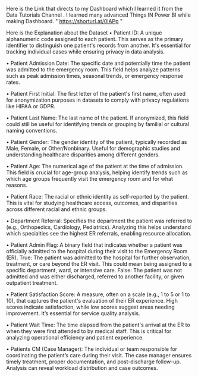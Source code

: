 Here is the Link that directs to my Dashboard which I learned it from the Data Tutorials Channel .
I learned many advanced Things IN Power BI while making Dashboard.
" https://shorturl.at/0lAPp "

Here is the Explanation about the Dataset
•	Patient ID:
A unique alphanumeric code assigned to each patient. This serves as the primary identifier to distinguish one patient's records from another. It's essential for tracking individual cases while ensuring privacy in data analysis.

•	Patient Admission Date:
The specific date and potentially time the patient was admitted to the emergency room. This field helps analyze patterns such as peak admission times, seasonal trends, or emergency response rates.

•	Patient First Initial:
The first letter of the patient's first name, often used for anonymization purposes in datasets to comply with privacy regulations like HIPAA or GDPR.

•	Patient Last Name:
The last name of the patient. If anonymized, this field could still be useful for identifying trends or grouping by familial or cultural naming conventions.

•	Patient Gender:
The gender identity of the patient, typically recorded as Male, Female, or Other/Nonbinary. Useful for demographic studies and understanding healthcare disparities among different genders.

•	Patient Age:
The numerical age of the patient at the time of admission. This field is crucial for age-group analysis, helping identify trends such as which age groups frequently visit the emergency room and for what reasons.

•	Patient Race:
The racial or ethnic identity as self-reported by the patient. This is vital for studying healthcare access, outcomes, and disparities across different racial and ethnic groups.

•	Department Referral:
Specifies the department the patient was referred to (e.g., Orthopedics, Cardiology, Pediatrics). Analyzing this helps understand which specialties see the highest ER referrals, enabling resource allocation.

•	Patient Admin Flag:
A binary field that indicates whether a patient was officially admitted to the hospital during their visit to the Emergency Room (ER).
True: The patient was admitted to the hospital for further observation, treatment, or care beyond the ER visit. This could mean being assigned to a specific department, ward, or intensive care.
False: The patient was not admitted and was either discharged, referred to another facility, or given outpatient treatment.

•	Patient Satisfaction Score:
A measure, often on a scale (e.g., 1 to 5 or 1 to 10), that captures the patient's evaluation of their ER experience. High scores indicate satisfaction, while low scores suggest areas needing improvement. It’s essential for service quality analysis.

•	Patient Wait Time:
The time elapsed from the patient's arrival at the ER to when they were first attended to by medical staff. This is critical for analyzing operational efficiency and patient experience.

•	Patients CM (Case Manager):
The individual or team responsible for coordinating the patient’s care during their visit. The case manager ensures timely treatment, proper documentation, and post-discharge follow-up. Analysis can reveal workload distribution and case outcomes.

